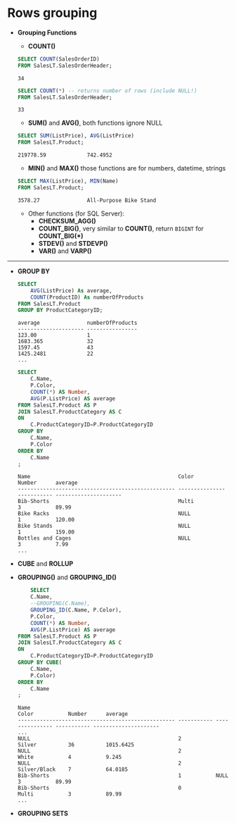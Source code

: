# Rows grouping

- **Grouping Functions**
	- **COUNT()**
	```SQL
	SELECT COUNT(SalesOrderID)
	FROM SalesLT.SalesOrderHeader;
	```
	```
	34
	```
	```SQL
	SELECT COUNT(*) -- returns number of rows (include NULL!)
	FROM SalesLT.SalesOrderHeader;
	```
	```
	33
	```
	
	- **SUM()** and **AVG()**, both functions ignore NULL
	```SQL
	SELECT SUM(ListPrice), AVG(ListPrice)
	FROM SalesLT.Product;
	```
	```
	219778.59             742.4952
	```
	
	- **MIN()** and **MAX()**
	those functions are for numbers, datetime, strings
	
	```SQL
	SELECT MAX(ListPrice), MIN(Name)
	FROM SalesLT.Product;
	```
	```
	3578.27               All-Purpose Bike Stand
	```
	
	- Other functions (for SQL Server):
		- **CHECKSUM_AGG()**
		- **COUNT_BIG()**, very similar to **COUNT()**, return `BIGINT` for **COUNT_BIG(*)**
		- **STDEV()** and **STDEVP()**
		- **VAR()** and **VARP()**

***

- **GROUP BY**
	```SQL
	SELECT 
		AVG(ListPrice) As average,
		COUNT(ProductID) As numberOfProducts
	FROM SalesLT.Product
	GROUP BY ProductCategoryID;
	```
	```
	average               numberOfProducts
	--------------------- ----------------
	123.00                1
	1683.365              32
	1597.45               43
	1425.2481             22
	...
	```
	
	```SQL
	SELECT
		C.Name, 
		P.Color, 
		COUNT(*) AS Number, 
		AVG(P.ListPrice) AS average
	FROM SalesLT.Product AS P
	JOIN SalesLT.ProductCategory AS C
	ON
		C.ProductCategoryID=P.ProductCategoryID
	GROUP BY
		C.Name,
		P.Color
	ORDER BY
		C.Name
	;
	```
	```
	Name                                               Color           Number      average
	-------------------------------------------------- --------------- ----------- ---------------------
	Bib-Shorts                                         Multi           3           89.99
	Bike Racks                                         NULL            1           120.00
	Bike Stands                                        NULL            1           159.00
	Bottles and Cages                                  NULL            3           7.99
	...
	```
- **CUBE** and **ROLLUP**
- **GROUPING()** and **GROUPING_ID()**

	```SQL
		SELECT
		C.Name,
		--GROUPING(C.Name),
		GROUPING_ID(C.Name, P.Color),
		P.Color,
		COUNT(*) AS Number, 
		AVG(P.ListPrice) AS average
	FROM SalesLT.Product AS P
	JOIN SalesLT.ProductCategory AS C
	ON
		C.ProductCategoryID=P.ProductCategoryID
	GROUP BY CUBE(
		C.Name,
		P.Color)
	ORDER BY
		C.Name
	;
	```
	```
	Name                                                           Color           Number      average
	-------------------------------------------------- ----------- --------------- ----------- ---------------------
	...
	NULL                                               2           Silver          36          1015.6425
	NULL                                               2           White           4           9.245
	NULL                                               2           Silver/Black    7           64.0185
	Bib-Shorts                                         1           NULL            3           89.99
	Bib-Shorts                                         0           Multi           3           89.99
	...
	```
- **GROUPING SETS**
	